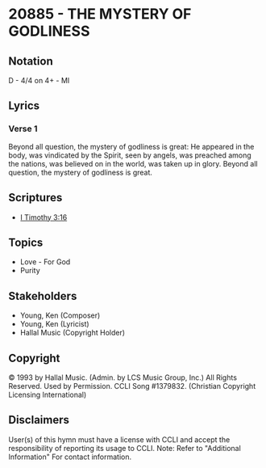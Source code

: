 # 20885 - THE MYSTERY OF GODLINESS

## Notation

D - 4/4 on 4+ - MI

## Lyrics

### Verse 1

Beyond all question, the mystery of godliness is great: He appeared in the body, was vindicated by the Spirit, seen by angels, was preached among the nations, was believed on in the world, was taken up in glory. Beyond all question, the mystery of godliness is great.


## Scriptures

- [I Timothy 3:16](https://www.biblegateway.com/passage/?search=I%20Timothy%203%3A16)

## Topics

- Love - For God
- Purity

## Stakeholders

- Young, Ken (Composer)
- Young, Ken (Lyricist)
- Hallal Music (Copyright Holder)

## Copyright

© 1993 by Hallal Music. (Admin. by LCS Music Group, Inc.) All Rights Reserved. Used by Permission. CCLI Song #1379832.
(Christian Copyright Licensing International)

## Disclaimers

User(s) of this hymn must have a license with CCLI and accept the responsibility of reporting its usage to CCLI.
Note: Refer to "Additional Information" For contact information.

